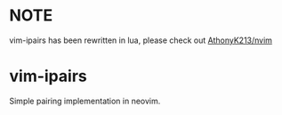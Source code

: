 # NOTE
vim-ipairs has been rewritten in lua, please check out [AthonyK213/nvim](https://github.com/AnthonyK213/nvim/tree/master)

# vim-ipairs
Simple pairing implementation in neovim.
